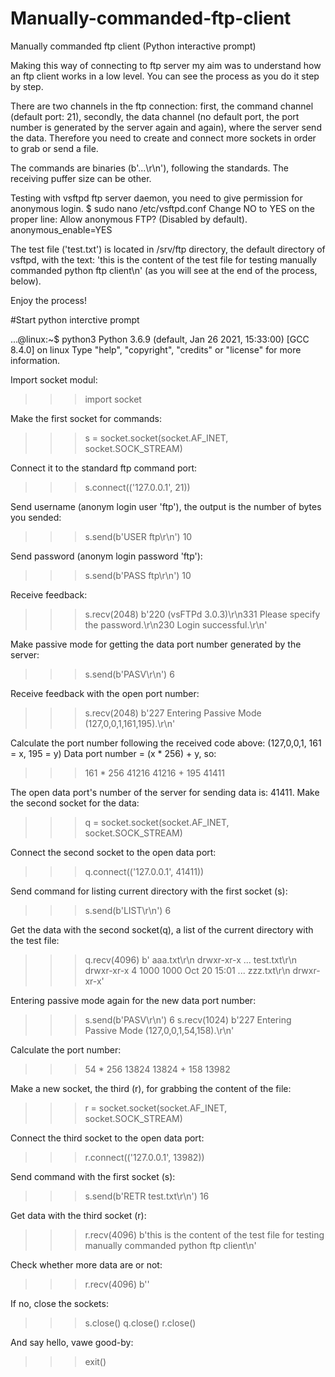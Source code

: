# Manually-commanded-ftp-client
Manually commanded ftp client (Python interactive prompt)

Making this way of connecting to ftp server my aim was to understand how an ftp client works in a low level. You can see the process as you do it step by step.  

There are two channels in the ftp connection: first, the command channel (default port: 21), secondly, the data channel (no default port, the port number is generated by the server again and again), where the server send the data. Therefore you need to create and connect more sockets in order to grab or send a file. 

The commands are binaries (b'...\r\n'), following the standards. The receiving puffer size can be other.

Testing with vsftpd ftp server daemon, you need to give permission for anonymous login.
  $ sudo nano /etc/vsftpd.conf
Change NO to YES on the proper line: 
  Allow anonymous FTP? (Disabled by default).
  anonymous_enable=YES

The test file ('test.txt') is located in /srv/ftp directory, the default directory of vsftpd, with the text: 'this is the content of the test file for testing manually commanded python ftp client\n' (as you will see at the end of the process, below).

Enjoy the process!



#Start python interctive prompt

...@linux:~$ python3
Python 3.6.9 (default, Jan 26 2021, 15:33:00) 
[GCC 8.4.0] on linux
Type "help", "copyright", "credits" or "license" for more information.

Import socket modul:
>>> import socket

Make the first socket for commands:
>>> s = socket.socket(socket.AF_INET, socket.SOCK_STREAM)

Connect it to the standard ftp command port:
>>> s.connect(('127.0.0.1', 21))

Send username (anonym login user 'ftp'), the output is the number of bytes you sended:
>>> s.send(b'USER ftp\r\n')
10

Send password (anonym login password 'ftp'):
>>> s.send(b'PASS ftp\r\n')
10

Receive feedback:
>>> s.recv(2048)
b'220 (vsFTPd 3.0.3)\r\n331 Please specify the password.\r\n230 Login successful.\r\n'

Make passive mode for getting the data port number generated by the server:
>>> s.send(b'PASV\r\n')
6

Receive feedback with the open port number:
>>> s.recv(2048)
b'227 Entering Passive Mode (127,0,0,1,161,195).\r\n'

Calculate the port number following the received code above:
(127,0,0,1, 161 = x, 195 = y)
Data port number = (x * 256) + y, so:
>>> 161 * 256
41216
>>> 41216 + 195
41411

The open data port's number of the server for sending data is: 41411.
Make the second socket for the data:
>>> q = socket.socket(socket.AF_INET, socket.SOCK_STREAM)

Connect the second socket to the open data port:
>>> q.connect(('127.0.0.1', 41411))

Send command for listing current directory with the first socket (s):
>>> s.send(b'LIST\r\n')
6

Get the data with the second socket(q), a list of the current directory with the test file:
>>> q.recv(4096)
b'
aaa.txt\r\n drwxr-xr-x
...
test.txt\r\n drwxr-xr-x  4 1000 1000 Oct 20 15:01
...
zzz.txt\r\n drwxr-xr-x'

Entering passive mode again for the new data port number:
>>> s.send(b'PASV\r\n')
6
>>> s.recv(1024)
b'227 Entering Passive Mode (127,0,0,1,54,158).\r\n'

Calculate the port number:
>>> 54 * 256
13824
>>> 13824 + 158
13982

Make a new socket, the third (r), for grabbing the content of the file:
>>> r = socket.socket(socket.AF_INET, socket.SOCK_STREAM)

Connect the third socket to the open data port:
>>> r.connect(('127.0.0.1', 13982))

Send command with the first socket (s):
>>> s.send(b'RETR test.txt\r\n')
16

Get data with the third socket (r):
>>> r.recv(4096)
b'this is the content of the test file for testing manually commanded python ftp client\n'

Check whether more data are or not:
>>> r.recv(4096)
b''

If no, close the sockets:
>>> s.close()
>>> q.close()
>>> r.close()

And say hello, vawe good-by:
>>> exit()

